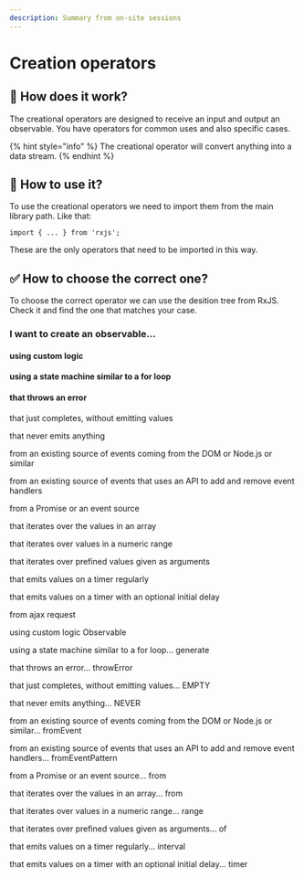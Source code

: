 ```yaml
---
description: Summary from on-site sessions
---
```


# Creation operators

## 🤖 How does it work?

The creational operators are designed to receive an input and output an observable. You have operators for common uses and also specific cases. 

{% hint style="info" %}
The creational operator will convert anything into a data stream.
{% endhint %}

## 🤔 How to use it?

To use the creational operators we need to import them from the main library path. Like that:

```text
import { ... } from 'rxjs';
```

These are the only operators that need to be imported in this way. 

## ✅ How to choose the correct one?

To choose the correct operator we can use the desition tree from RxJS. Check it and find the one that matches your case.

### I want to create an observable...

#### using custom logic

#### using a state machine similar to a for loop

#### that throws an error

that just completes, without emitting values

that never emits anything

from an existing source of events coming from the DOM or Node.js or similar

from an existing source of events that uses an API to add and remove event handlers

from a Promise or an event source

that iterates over the values in an array

that iterates over values in a numeric range

that iterates over prefined values given as arguments

that emits values on a timer regularly

that emits values on a timer with an optional initial delay

from ajax request





using custom logic Observable

using a state machine similar to a for loop... generate

that throws an error... throwError

that just completes, without emitting values... EMPTY

that never emits anything... NEVER

from an existing source of events coming from the DOM or Node.js or similar... fromEvent

from an existing source of events that uses an API to add and remove event handlers... fromEventPattern

from a Promise or an event source... from

that iterates over the values in an array... from

that iterates over values in a numeric range... range

that iterates over prefined values given as arguments... of

that emits values on a timer regularly... interval

that emits values on a timer with an optional initial delay... timer



